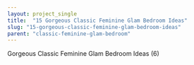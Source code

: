 ```yaml
---
layout: project_single
title:  "15 Gorgeous Classic Feminine Glam Bedroom Ideas"
slug: "15-gorgeous-classic-feminine-glam-bedroom-ideas"
parent: "classic-feminine-glam-bedroom"
---
```

Gorgeous Classic Feminine Glam Bedroom Ideas (6)